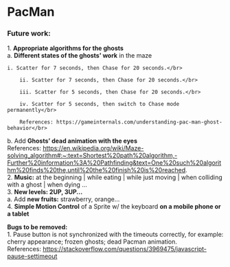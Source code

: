 # PacMan
 
<h3>Future work:</h3>
1. <b>Appropriate algorithms for the ghosts</b> </br>
  a. <b>Different states of the ghosts’ work</b> in the maze</br>
  
	i. Scatter for 7 seconds, then Chase for 20 seconds.</br>
 
     	ii. Scatter for 7 seconds, then Chase for 20 seconds.</br>
      
     	iii. Scatter for 5 seconds, then Chase for 20 seconds.</br>
      
     	iv. Scatter for 5 seconds, then switch to Chase mode permanently</br> 
      
      	References: https://gameinternals.com/understanding-pac-man-ghost-behavior</br>
   b. Add  <b>Ghosts’ dead animation with the eyes</b> </br>
	References: https://en.wikipedia.org/wiki/Maze-solving_algorithm#:~:text=Shortest%20path%20algorithm,-Further%20information%3A%20Pathfinding&text=One%20such%20algorithm%20finds%20the,until%20the%20finish%20is%20reached. </br>
2. <b>Music:</b>  at the beginning | while eating | while just moving | when colliding with a ghost | when dying … </br>
3. <b>New levels: 2UP, 3UP... </b> </br>
      a. Add <b>new fruits:</b> strawberry, orange… </br>
4. <b>Simple Motion Control</b> of a Sprite w/ the keyboard <b>on a mobile phone or a tablet</b> </br>

<b>Bugs to be removed:</b></br>
	1. Pause button is not synchronized with the timeouts correctly, 
for example: cherry appearance; frozen ghosts; dead Pacman animation. </br>
References: https://stackoverflow.com/questions/3969475/javascript-pause-settimeout


